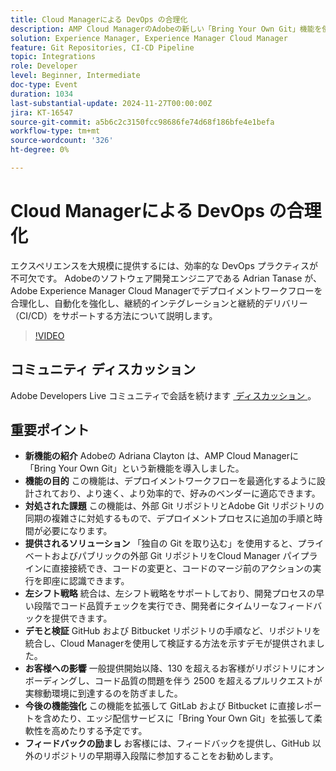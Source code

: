 ```yaml
---
title: Cloud Managerによる DevOps の合理化
description: AMP Cloud ManagerのAdobeの新しい「Bring Your Own Git」機能を使用すると、外部 Git リポジトリを直接統合でき、コード品質の初期チェックのための左シフト戦略に対応し、効率性と適応性を向上させることで、デプロイメントワークフローを最適化できます。
solution: Experience Manager, Experience Manager Cloud Manager
feature: Git Repositories, CI-CD Pipeline
topic: Integrations
role: Developer
level: Beginner, Intermediate
doc-type: Event
duration: 1034
last-substantial-update: 2024-11-27T00:00:00Z
jira: KT-16547
source-git-commit: a5b6c2c3150fcc98686fe74d68f186bfe4e1befa
workflow-type: tm+mt
source-wordcount: '326'
ht-degree: 0%

---
```



# Cloud Managerによる DevOps の合理化

エクスペリエンスを大規模に提供するには、効率的な DevOps プラクティスが不可欠です。 Adobeのソフトウェア開発エンジニアである Adrian Tanase が、Adobe Experience Manager Cloud Managerでデプロイメントワークフローを合理化し、自動化を強化し、継続的インテグレーションと継続的デリバリー（CI/CD）をサポートする方法について説明します。

>[!VIDEO](https://video.tv.adobe.com/v/3439904/?learn=on&enablevpops)

## コミュニティ ディスカッション

Adobe Developers Live コミュニティで会話を続けます [&#x200B; ディスカッション &#x200B;](https://adobe.ly/3Ywf7Vm)。

## 重要ポイント

* **新機能の紹介** Adobeの Adriana Clayton は、AMP Cloud Managerに「Bring Your Own Git」という新機能を導入しました。
* **機能の目的** この機能は、デプロイメントワークフローを最適化するように設計されており、より速く、より効率的で、好みのベンダーに適応できます。
* **対処された課題** この機能は、外部 Git リポジトリとAdobe Git リポジトリの同期の複雑さに対処するもので、デプロイメントプロセスに追加の手順と時間が必要になります。
* **提供されるソリューション** 「独自の Git を取り込む」を使用すると、プライベートおよびパブリックの外部 Git リポジトリをCloud Manager パイプラインに直接接続でき、コードの変更と、コードのマージ前のアクションの実行を即座に認識できます。
* **左シフト戦略** 統合は、左シフト戦略をサポートしており、開発プロセスの早い段階でコード品質チェックを実行でき、開発者にタイムリーなフィードバックを提供できます。
* **デモと検証** GitHub および Bitbucket リポジトリの手順など、リポジトリを統合し、Cloud Managerを使用して検証する方法を示すデモが提供されました。
* **お客様への影響** 一般提供開始以降、130 を超えるお客様がリポジトリにオンボーディングし、コード品質の問題を伴う 2500 を超えるプルリクエストが実稼動環境に到達するのを防ぎました。
* **今後の機能強化** この機能を拡張して GitLab および Bitbucket に直接レポートを含めたり、エッジ配信サービスに「Bring Your Own Git」を拡張して柔軟性を高めたりする予定です。
* **フィードバックの励まし** お客様には、フィードバックを提供し、GitHub 以外のリポジトリの早期導入段階に参加することをお勧めします。
